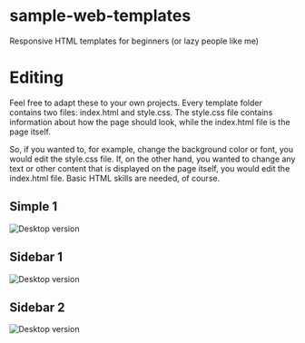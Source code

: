 # sample-web-templates
Responsive HTML templates for beginners (or lazy people like me)

# Editing
Feel free to adapt these to your own projects. Every template folder contains two files: index.html and style.css. The style.css file contains information about how the page should look, while the index.html file is the page itself.

So, if you wanted to, for example, change the background color or font, you would edit the style.css file. If, on the other hand, you wanted to change any text or other content that is displayed on the page itself, you would edit the index.html file. Basic HTML skills are needed, of course.

## Simple 1
![Desktop version](https://lehtodigital.fi/f/MaOkt)

## Sidebar 1
![Desktop version](https://lehtodigital.fi/f/SRwU1)

## Sidebar 2
![Desktop version](https://lehtodigital.fi/f/fhVG9)
